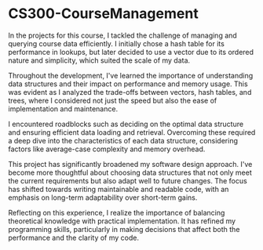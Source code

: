 # CS300-CourseManagement
In the projects for this course, I tackled the challenge of managing and querying course data efficiently. I initially chose a hash table for its performance in lookups, but later decided to use a vector due to its ordered nature and simplicity, which suited the scale of my data.

Throughout the development, I've learned the importance of understanding data structures and their impact on performance and memory usage. This was evident as I analyzed the trade-offs between vectors, hash tables, and trees, where I considered not just the speed but also the ease of implementation and maintenance.

I encountered roadblocks such as deciding on the optimal data structure and ensuring efficient data loading and retrieval. Overcoming these required a deep dive into the characteristics of each data structure, considering factors like average-case complexity and memory overhead.

This project has significantly broadened my software design approach. I've become more thoughtful about choosing data structures that not only meet the current requirements but also adapt well to future changes. The focus has shifted towards writing maintainable and readable code, with an emphasis on long-term adaptability over short-term gains.

Reflecting on this experience, I realize the importance of balancing theoretical knowledge with practical implementation. It has refined my programming skills, particularly in making decisions that affect both the performance and the clarity of my code.
